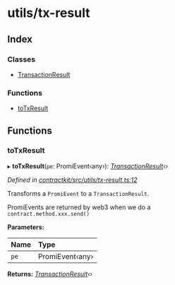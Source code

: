 # utils/tx-result

## Index

### Classes

* [TransactionResult](../classes/_utils_tx_result_.transactionresult.md)

### Functions

* [toTxResult](_utils_tx_result_.md#totxresult)

## Functions

### toTxResult

▸ **toTxResult**\(`pe`: PromiEvent‹any›\): [_TransactionResult_](../classes/_utils_tx_result_.transactionresult.md)_‹›_

_Defined in_ [_contractkit/src/utils/tx-result.ts:12_](https://github.com/celo-org/celo-monorepo/blob/master/packages/contractkit/src/utils/tx-result.ts#L12)

Transforms a `PromiEvent` to a `TransactionResult`.

PromiEvents are returned by web3 when we do a `contract.method.xxx.send()`

**Parameters:**

| Name | Type |
| :--- | :--- |
| `pe` | PromiEvent‹any› |

**Returns:** [_TransactionResult_](../classes/_utils_tx_result_.transactionresult.md)_‹›_

